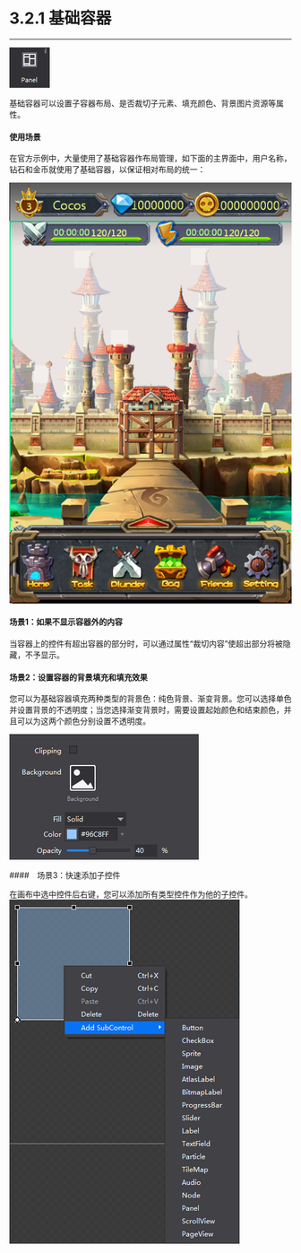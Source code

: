 # 3.2.1 基础容器
---

![](./res/image106.png)

基础容器可以设置子容器布局、是否裁切子元素、填充颜色、背景图片资源等属性。

#### 使用场景

在官方示例中，大量使用了基础容器作布局管理，如下面的主界面中，用户名称，钻石和金币就使用了基础容器，以保证相对布局的统一：

![](./res/image093.png)

#### 场景1：如果不显示容器外的内容

当容器上的控件有超出容器的部分时，可以通过属性“裁切内容”使超出部分将被隐藏，不予显示。

#### 场景2：设置容器的背景填充和填充效果

您可以为基础容器填充两种类型的背景色：纯色背景、渐变背景。您可以选择单色并设置背景的不透明度；当您选择渐变背景时，需要设置起始颜色和结束颜色，并且可以为这两个颜色分别设置不透明度。

![](./res/image107.png)

####　场景3：快速添加子控件

在画布中选中控件后右键，您可以添加所有类型控件作为他的子控件。
![](./res/image108.png)
